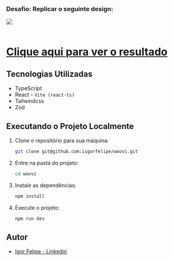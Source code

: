 ### Desafio: Replicar o seguinte design:
  <img src="https://github.com/user-attachments/assets/ac19eac4-f9f1-4403-9163-df61fab44e8c" />

<br />
<br />

# [Clique aqui para ver o resultado](https://iigorfelipe.github.io/woovi/)

## Tecnologias Utilizadas

- TypeScript
- React - `Vite (react-ts)`
- Tailwindcss
- Zod

## Executando o Projeto Localmente

1. Clone o repositório para sua máquina:
    ```bash
    git clone git@github.com:iigorfelipe/woovi.git
    ```

2. Entre na pasta do projeto:
    ```bash
    cd woovi
    ```

3. Instale as dependências:
    ```bash
    npm install
    ```

4. Execute o projeto:
    ```bash
    npm run dev
    ```

## Autor

- [Igor Felipe - Linkedin](https://www.linkedin.com/in/iigor-felipe/)
